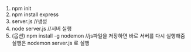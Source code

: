 1. npm init
2. npm install express
3. server.js //생성
4. node server.js //서버 실행
5. (옵션) npm install -g nodemon //js파일을 저장하면 바로 서버를 다시 실행해줌
    실행은 nodemon server.js 로 실행